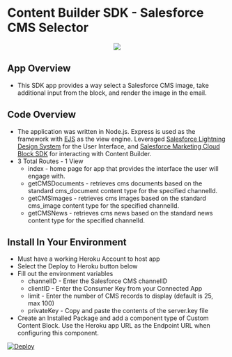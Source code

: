 
# Content Builder SDK - Salesforce CMS Selector

<p align="center">
  <img src="https://user-images.githubusercontent.com/7657958/103909133-533fa900-50d1-11eb-803d-d94c0f463579.png">
</p>

## App Overview

* This SDK app provides a way select a Salesforce CMS image, take additional input from the block, and render the image in the email.

## Code Overview
* The application was written in Node.js. Express is used as the framework with [EJS](https://github.com/mde/ejs) as the view engine. Leveraged [Salesforce Lightning Design System](https://github.com/salesforce-ux/design-system) for the User Interface, and [Salesforce Marketing Cloud Block SDK](https://github.com/salesforce-marketingcloud/blocksdk) for interacting with Content Builder.
* 3 Total Routes - 1 View
  * index - home page for app that provides the interface the user will engage with.
  * getCMSDocuments - retrieves cms documents based on the standard cms_document content type for the specified channelId.
  * getCMSImages - retrieves cms images based on the standard cms_image content type for the specified channelId.
  * getCMSNews - retrieves cms news based on the standard news content type for the specified channelId.

## Install In Your Environment
* Must have a working Heroku Account to host app
* Select the Deploy to Heroku button below
* Fill out the environment variables
	* channelID - Enter the Salesforce CMS channelID 
  * clientID - Enter the Consumer Key from your Connected App
  * limit - Enter the number of CMS records to display (default is 25, max 100)
  * privateKey - Copy and paste the contents of the server.key file
* Create an Installed Package and add a component type of Custom Content Block. Use the Heroku app URL as the Endpoint URL when configuring this component.


<a href="https://www.heroku.com/deploy/?template=https://github.com/raj-rao/salesforce-cms-content.git">
  <img src="https://www.herokucdn.com/deploy/button.svg" alt="Deploy">
</a>
